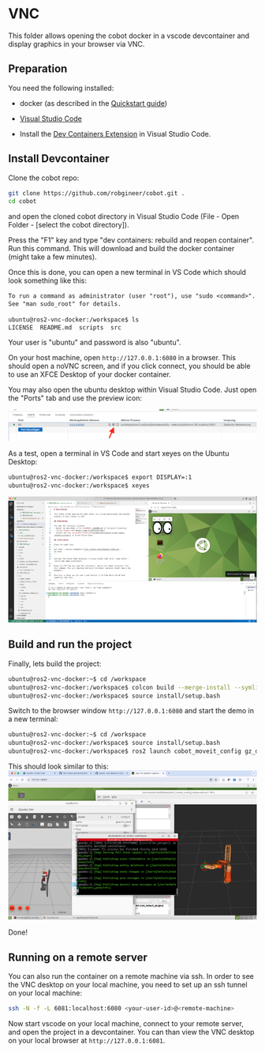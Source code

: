 # VNC

This folder allows opening the cobot docker in a vscode devcontainer and display graphics in your browser via VNC.

## Preparation

You need the following installed:

- docker (as described in the [Quickstart guide](quickstart.md))

- [Visual Studio Code](https://code.visualstudio.com/)

- Install the [Dev Containers Extension](vscode:extension/ms-vscode-remote.remote-containers) in Visual Studio Code.

## Install Devcontainer

Clone the cobot repo:
```bash
git clone https://github.com/robgineer/cobot.git .
cd cobot
```

and open the cloned cobot directory in Visual Studio Code (File - Open Folder - [select the cobot directory]).

Press the "F1" key and type "dev containers: rebuild and reopen container". Run this command. This will download and build the docker container (might take a few minutes).

Once this is done, you can open a new terminal in VS Code which should look something like this:
```text
To run a command as administrator (user "root"), use "sudo <command>".
See "man sudo_root" for details.

ubuntu@ros2-vnc-docker:/workspace$ ls
LICENSE  README.md  scripts  src
```

Your user is "ubuntu" and password is also "ubuntu". 

On your host machine, open ``http://127.0.0.1:6080`` in a browser. This should open a noVNC screen, and if you click connect, you should be able to use an XFCE Desktop of your docker container.

You may also open the ubuntu desktop within Visual Studio Code. Just open the "Ports" tab and use the preview icon:

![](img/ports.png)

As a test, open a terminal in VS Code and start xeyes on the Ubuntu Desktop:
```bash
ubuntu@ros2-vnc-docker:/workspace$ export DISPLAY=:1
ubuntu@ros2-vnc-docker:/workspace$ xeyes
```
![](img/xeyes.png)


## Build and run the project

Finally, lets build the project:
```bash
ubuntu@ros2-vnc-docker:~$ cd /workspace
ubuntu@ros2-vnc-docker:/workspace$ colcon build --merge-install --symlink-install --cmake-args "-DCMAKE_BUILD_TYPE=Release"
ubuntu@ros2-vnc-docker:/workspace$ source install/setup.bash 
```

Switch to the browser window ``http://127.0.0.1:6080`` and start the demo in a new terminal:
```bash
ubuntu@ros2-vnc-docker:~$ cd /workspace
ubuntu@ros2-vnc-docker:/workspace$ source install/setup.bash
ubuntu@ros2-vnc-docker:/workspace$ ros2 launch cobot_moveit_config gz_demo_launch.py 
```

This should look similar to this:
![](img/vnc_example.png)

Done!

## Running on a remote server

You can also run the container on a remote machine via ssh. In order to see the VNC desktop on your local machine, you need to set up an ssh tunnel on your local machine:
```bash
ssh -N -f -L 6081:localhost:6080 <your-user-id>@<remote-machine>
```
Now start vscode on your local machine, connect to your remote server, and open the project in a devcontainer. You can than view the VNC desktop on your local browser at ``http://127.0.0.1:6081``.
